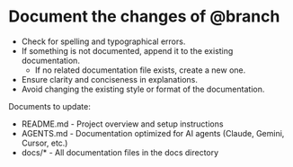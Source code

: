 # Document the changes of @branch

- Check for spelling and typographical errors.
- If something is not documented, append it to the existing documentation.
    - If no related documentation file exists, create a new one.
- Ensure clarity and conciseness in explanations.
- Avoid changing the existing style or format of the documentation.



Documents to update:

- README.md - Project overview and setup instructions
- AGENTS.md - Documentation optimized for AI agents (Claude, Gemini, Cursor, etc.)
- docs/* - All documentation files in the docs directory

